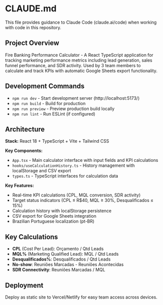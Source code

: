 # CLAUDE.md

This file provides guidance to Claude Code (claude.ai/code) when working with code in this repository.

## Project Overview

Fire Banking Performance Calculator - A React TypeScript application for tracking marketing performance metrics including lead generation, sales funnel performance, and SDR activity. Used by 3 team members to calculate and track KPIs with automatic Google Sheets export functionality.

## Development Commands

- `npm run dev` - Start development server (http://localhost:5173/)
- `npm run build` - Build for production
- `npm run preview` - Preview production build locally
- `npm run lint` - Run ESLint (if configured)

## Architecture

**Stack:** React 18 + TypeScript + Vite + Tailwind CSS

**Key Components:**
- `App.tsx` - Main calculator interface with input fields and KPI calculations
- `hooks/useCalculationHistory.ts` - History management with localStorage and CSV export
- `types.ts` - TypeScript interfaces for calculation data

**Key Features:**
- Real-time KPI calculations (CPL, MQL conversion, SDR activity)
- Target status indicators (CPL ≤ R$40, MQL ≥ 30%, Desqualificados ≤ 15%)
- Calculation history with localStorage persistence
- CSV export for Google Sheets integration
- Brazilian Portuguese localization (pt-BR)

## Key Calculations

- **CPL** (Cost Per Lead): Orçamento / Qtd Leads
- **MQL%** (Marketing Qualified Lead): MQL / Qtd Leads  
- **Desqualificados%**: Desqualificados / Qtd Leads
- **No-show**: Reuniões Marcadas - Reuniões Acontecidas
- **SDR Connectivity**: Reuniões Marcadas / MQL

## Deployment

Deploy as static site to Vercel/Netlify for easy team access across devices.